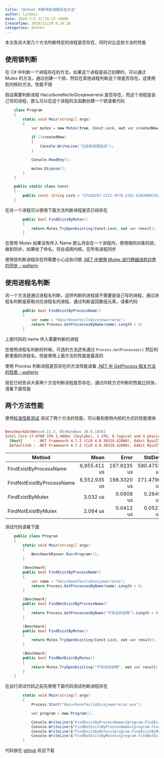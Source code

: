```yaml
---
title: "dotnet 判断特定进程存在方法"
author: lindexi
date: 2020-3-5 12:33:13 +0800
CreateTime: 2019/11/29 8:34:18
categories: dotnet
---
```


本文告诉大家几个方法判断特定的进程是否存在，同时对比这些方法的性能

<!--more-->


<!-- CreateTime:2019/11/29 8:34:18 -->

<!-- csdn -->

## 使用锁判断

在 C# 中判断一个进程存在的方法，如果这个进程是自己创建的，可以通过 Mutex 的方法，通过创建一个锁，然后在其他进程判断这个锁是否存在。这使用到内核的方法，性能不错

假设需要判断进程 HacurbonefeciloQicejewarrerai 是否存在，而这个进程是自己写的进程，那么可以在这个进程的主函数创建一个锁请看代码

```csharp
    class Program
    {
        static void Main(string[] args)
        {
            var mutex = new Mutex(true, Const.Lock, out var createdNew);

            if (!createdNew)
            {
                Console.WriteLine("已经有进程启动");
            }

            Console.ReadKey();

            mutex.Dispose();
        }
    }

    public static class Const
    {
        public const string Lock = "5742D257-CCCC-4F7A-2191-6362609C452D";
    }
```

在另一个进程可以使用下面方法判断进程是否已经存在

```csharp
        public bool FindExistByMutex()
        {
            return Mutex.TryOpenExisting(Const.Lock, out var result);
        }
```

在使用 Mutex 如果没有传入 Name 那么将会在一个进程内，使用相同对象的锁，做到同步。如果给了命名，将会调用内核，在所有进程同步



使用锁判断进程存在将需要小心这些问题 [.NET 中使用 Mutex 进行跨越进程边界的同步 - walterlv](https://blog.walterlv.com/post/mutex-in-dotnet.html )

## 使用进程名判断

另一个方法是通过进程名判断，这样判断的进程就不需要是自己写的进程，通过进程名判断是获取对应进程名的进程，通过判断返回数组元素，请看代码

```csharp
        public bool FindExistByProcessName()
        {
            var name = "HacurbonefeciloQicejewarrerai";
            return Process.GetProcessesByName(name).Length > 0;
        }
```

上面代码的 name 传入需要判断的进程

在使用进程名判断的时候，可选的方法还有通过 `Process.GetProcesses()` 然后判断里面的进程名，但是使用上面方法的性能是最高的

使用 Process 判断进程是否存在的方法性能请看 [.NET 中 GetProcess 相关方法的性能 - walterlv](https://blog.walterlv.com/post/performance-of-get-process.html )

现在已经告诉大家两个方法判断进程是否存在，通过内核方式判断的性能比较快，请看下面性能

## 两个方法性能

使用[标准性能测试](https://blog.lindexi.com/post/C-%E6%A0%87%E5%87%86%E6%80%A7%E8%83%BD%E6%B5%8B%E8%AF%95.html ) 测试了两个方法的性能，可以看到使用内核的方式的性能很快

``` ini

BenchmarkDotNet=v0.11.5, OS=Windows 10.0.18362
Intel Core i7-6700 CPU 3.40GHz (Skylake), 1 CPU, 8 logical and 4 physical cores
  [Host]     : .NET Framework 4.7.2 (CLR 4.0.30319.42000), 64bit RyuJIT-v4.8.4010.0
  DefaultJob : .NET Framework 4.7.2 (CLR 4.0.30319.42000), 64bit RyuJIT-v4.8.4010.0


```

|                    Method |         Mean |       Error |      StdDev |
|-------------------------- |-------------:|------------:|------------:|
|    FindExistByProcessName | 6,955.411 us | 197.9235 us | 580.4753 us |
| FindNotExistByProcessName | 6,552.935 us | 198.3320 us | 271.4790 us |
|          FindExistByMutex |     3.032 us |   0.0908 us |   0.2649 us |
|       FindNotExistByMutex |     2.064 us |   0.0412 us |   0.0521 us |

测试代码请看下面

```csharp
    public class Program
    {
        static void Main(string[] args)
        {
            BenchmarkRunner.Run<Program>();
        }

        [Benchmark]
        public bool FindExistByProcessName()
        {
            var name = "HacurbonefeciloQicejewarrerai";
            return Process.GetProcessesByName(name).Length > 0;
        }

        [Benchmark]
        public bool FindNotExistByProcessName()
        {
            return Process.GetProcessesByName("不存在的进程").Length > 0;
        }

        [Benchmark]
        public bool FindExistByMutex()
        {
            return Mutex.TryOpenExisting(Const.Lock, out var result);
        }

        [Benchmark]
        public bool FindNotExistByMutex()
        {
            return Mutex.TryOpenExisting("不存在的进程", out var result);
        }
    }
```

在运行测试代码之前先使用下面代码测试判断进程存在

```csharp
        static void Main(string[] args)
        {
            Process.Start("HacurbonefeciloQicejewarrerai.exe");

            var program = new Program();

            Console.WriteLine($"FindExistByProcessName={program.FindExistByProcessName()}");
            Console.WriteLine($"FindNotExistByProcessName={program.FindNotExistByProcessName()}");
            Console.WriteLine($"FindExistByMutex={program.FindExistByMutex()}");
            Console.WriteLine($"FindNotExistByMutex={program.FindNotExistByMutex()}");
        }
```

代码放在 [github](https://github.com/lindexi/lindexi_gd/tree/321deaa01e76f3b3a21271e7200e6ecc0529587e/HacurbonefeciloQicejewarrerai) 欢迎下载


